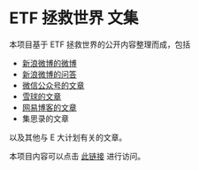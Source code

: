 # ETF 拯救世界 文集

本项目基于 ETF 拯救世界的公开内容整理而成，包括

- [新浪微博的微博](weibo_weibo/README)
- [新浪微博的问答](weibo_qa/README)
- [微信公众号的文章](http://mp.weixin.qq.com/mp/homepage?__biz=MzIwMTIzNDMwNA==&hid=1&sn=72a8b1f801ae4973892f10d19b6d88d5&scene=18#wechat_redirect)
- [雪球的文章](https://share.xueqiu.com/u/etfs/)
- [网易博客的文章](https://www.chinaetfs.net/?cat=2)
- 集思录的文章

以及其他与 E 大计划有关的文章。

本项目内容可以点击 [此链接](https://cathon.github.io/chinaetfs_public_saying/) 进行访问。


